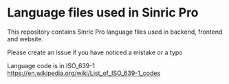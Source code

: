 # Language files used in Sinric Pro
This repository contains Sinric Pro language files used in backend, frontend and website. 

Please create an issue if you have noticed a mistake or a typo 

Language code is in ISO_639-1
https://en.wikipedia.org/wiki/List_of_ISO_639-1_codes
